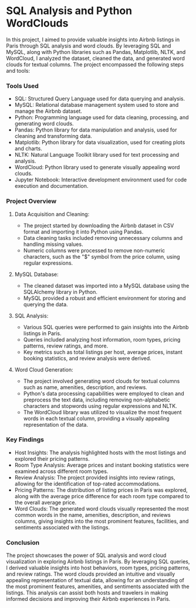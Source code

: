
# SQL Analysis and Python WordClouds

In this project, I aimed to provide valuable insights into Airbnb listings in Paris through SQL analysis and word clouds. By leveraging SQL and MySQL, along with Python libraries such as Pandas, Matplotlib, NLTK, and WordCloud, I analyzed the dataset, cleaned the data, and generated word clouds for textual columns. The project encompassed the following steps and tools:

### Tools Used
- SQL: Structured Query Language used for data querying and analysis.
- MySQL: Relational database management system used to store and manage the Airbnb dataset.
- Python: Programming language used for data cleaning, processing, and generating word clouds.
- Pandas: Python library for data manipulation and analysis, used for cleaning and transforming data.
- Matplotlib: Python library for data visualization, used for creating plots and charts.
- NLTK: Natural Language Toolkit library used for text processing and analysis.
- WordCloud: Python library used to generate visually appealing word clouds.
- Jupyter Notebook: Interactive development environment used for code execution and documentation.

### Project Overview
1. Data Acquisition and Cleaning:
   - The project started by downloading the Airbnb dataset in CSV format and importing it into Python using Pandas.
   - Data cleaning tasks included removing unnecessary columns and handling missing values.
   - Numeric columns were processed to remove non-numeric characters, such as the "$" symbol from the price column, using regular expressions.

2. MySQL Database:
   - The cleaned dataset was imported into a MySQL database using the SQLAlchemy library in Python.
   - MySQL provided a robust and efficient environment for storing and querying the data.

3. SQL Analysis:
   - Various SQL queries were performed to gain insights into the Airbnb listings in Paris.
   - Queries included analyzing host information, room types, pricing patterns, review ratings, and more.
   - Key metrics such as total listings per host, average prices, instant booking statistics, and review analysis were derived.

4. Word Cloud Generation:
   - The project involved generating word clouds for textual columns such as name, amenities, description, and reviews.
   - Python's data processing capabilities were employed to clean and preprocess the text data, including removing non-alphabetic characters and stopwords using regular expressions and NLTK.
   - The WordCloud library was utilized to visualize the most frequent words in each textual column, providing a visually appealing representation of the data.

### Key Findings
- Host Insights: The analysis highlighted hosts with the most listings and explored their pricing patterns.
- Room Type Analysis: Average prices and instant booking statistics were examined across different room types.
- Review Analysis: The project provided insights into review ratings, allowing for the identification of top-rated accommodations.
- Pricing Patterns: The distribution of listing prices in Paris was explored, along with the average price difference for each room type compared to the overall average price.
- Word Clouds: The generated word clouds visually represented the most common words in the name, amenities, description, and reviews columns, giving insights into the most prominent features, facilities, and sentiments associated with the listings.

### Conclusion
The project showcases the power of SQL analysis and word cloud visualization in exploring Airbnb listings in Paris. By leveraging SQL queries, I derived valuable insights into host behaviors, room types, pricing patterns, and review ratings. The word clouds provided an intuitive and visually appealing representation of textual data, allowing for an understanding of the most prominent features, amenities, and sentiments associated with the listings. This analysis can assist both hosts and travelers in making informed decisions and improving their Airbnb experiences in Paris.

